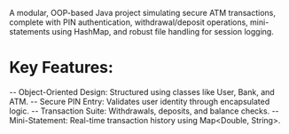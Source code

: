 A modular, OOP-based Java project simulating secure ATM transactions, complete with PIN authentication, withdrawal/deposit operations, mini-statements using HashMap, and robust file handling for session logging.

# Key Features:
-- Object-Oriented Design: Structured using classes like User, Bank, and ATM.
-- Secure PIN Entry: Validates user identity through encapsulated logic.
-- Transaction Suite: Withdrawals, deposits, and balance checks.
-- Mini-Statement: Real-time transaction history using Map<Double, String>.


